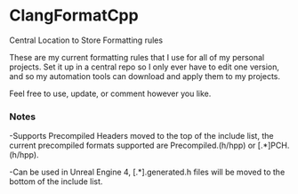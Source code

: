 # ClangFormatCpp
Central Location to Store Formatting rules

These are my current formatting rules that I use for all of my personal projects. Set it up in a central repo so I only ever have to edit one version, and so my automation tools can download and apply them to my projects.

Feel free to use, update, or comment however you like.

### Notes
-Supports Precompiled Headers moved to the top of the include list, the current precompiled formats supported are Precompiled.(h/hpp) or [.\*]PCH.(h/hpp).

-Can be used in Unreal Engine 4, [\.*].generated.h files will be moved to the bottom of the include list.
